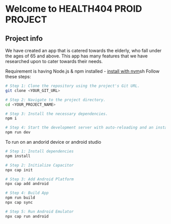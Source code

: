 # Welcome to HEALTH404 PROID PROJECT

## Project info

We have created an app that is catered towards the elderly, who fall under the ages of 65 and above. This app has many features that we have researched upon to cater towards their needs.

Requirement is having Node.js & npm installed - [install with nvm](https://github.com/nvm-sh/nvm#installing-and-updating)sh
Follow these steps:

```sh
# Step 1: Clone the repository using the project's Git URL.
git clone <YOUR_GIT_URL>

# Step 2: Navigate to the project directory.
cd <YOUR_PROJECT_NAME>

# Step 3: Install the necessary dependencies.
npm i

# Step 4: Start the development server with auto-reloading and an instant preview.
npm run dev
```

To run on an andorid device or android studio
```sh
# Step 1: Install dependencies
npm install

# Step 2: Initialize Capacitor
npx cap init

# Step 3: Add Android Platform
npx cap add android

# Step 4: Build App
npm run build
npx cap sync

# Step 5: Run Android Emulator
npx cap run android
```

